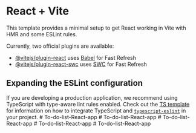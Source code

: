 # React + Vite

This template provides a minimal setup to get React working in Vite with HMR and some ESLint rules.

Currently, two official plugins are available:

- [@vitejs/plugin-react](https://github.com/vitejs/vite-plugin-react/blob/main/packages/plugin-react) uses [Babel](https://babeljs.io/) for Fast Refresh
- [@vitejs/plugin-react-swc](https://github.com/vitejs/vite-plugin-react/blob/main/packages/plugin-react-swc) uses [SWC](https://swc.rs/) for Fast Refresh

## Expanding the ESLint configuration

If you are developing a production application, we recommend using TypeScript with type-aware lint rules enabled. Check out the [TS template](https://github.com/vitejs/vite/tree/main/packages/create-vite/template-react-ts) for information on how to integrate TypeScript and [`typescript-eslint`](https://typescript-eslint.io) in your project.
#   T o - d o - l i s t - R e a c t - a p p  
 #   T o - d o - l i s t - R e a c t - a p p  
 #   T o - d o - l i s t - R e a c t - a p p  
 #   T o - d o - l i s t - R e a c t - a p p  
 #   T o - d o - l i s t - R e a c t - a p p  
 